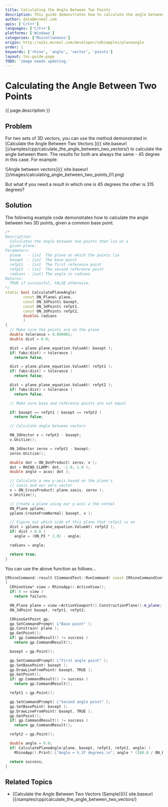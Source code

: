```yaml
---
title: Calculating the Angle Between Two Points
description: This guide demonstrates how to calculate the angle between two points using C/C++.
author: dale@mcneel.com
apis: ['C/C++']
languages: ['C/C++']
platforms: ['Windows']
categories: ['Miscellaneous']
origin: http://wiki.mcneel.com/developer/sdksamples/planeangle
order: 1
keywords: ['rhino', 'angle', 'vector', 'points']
layout: toc-guide-page
TODO: 'image needs updating.'
---
```


# Calculating the Angle Between Two Points

{{ page.description }}

## Problem

For two sets of 3D vectors, you can use the method demonstrated in [Calculate the Angle Between Two Vectors ]({{ site.baseurl }}/samples/cpp/calculate_the_angle_between_two_vectors/) to calculate the angle between them.  The results for both are always the same - 45 degree in this case.  For example:

![Angle between vectors]({{ site.baseurl }}/images/calculating_angle_between_two_points_01.png)

But what if you need a result in which one is 45 degrees the other is 315 degrees?

## Solution

The following example code demonstrates how to calculate the angle between two 3D points, given a common base point.

```cpp
/*
Description:
  Calculates the angle between two points that lie on a
  given plane.
Parameters:
  plane   - [in]  The plane on which the points lie
  basept  - [in]  The base point
  refpt1  - [in]  The first reference point
  refpt2  - [in]  The second reference point
  radians - [out] The angle in radians
Returns:
  TRUE if successful, FALSE otherwise.
*/
static bool CalculatePlaneAngle(
        const ON_Plane& plane,
        const ON_3dPoint& basept,
        const ON_3dPoint& refpt1,
        const ON_3dPoint& refpt2,
        double& radians
        )
{
  // Make sure the points are on the plane
  double tolerance = 0.000001;
  double dist = 0.0;

  dist = plane.plane_equation.ValueAt( basept );  
  if( fabs(dist) > tolerance )
    return false;

  dist = plane.plane_equation.ValueAt( refpt1 );
  if( fabs(dist) > tolerance )
    return false;

  dist = plane.plane_equation.ValueAt( refpt2 );
  if( fabs(dist) > tolerance )
    return false;

  // Make sure base and reference points are not equal

  if( basept == refpt1 | basept == refpt2 )
    return false;

  // Calculate angle between vectors

  ON_3dVector v = refpt2 - basept;
  v.Unitize();

  ON_3dVector zerov = refpt1 - basept;
  zerov.Unitize();  

  double dot = ON_DotProduct( zerov, v );
  dot = RHINO_CLAMP( dot, -1.0, 1.0 );
  double angle = acos( dot );

  // Calculate a new y-axis based on the plane's
  // zaxis and our zero vector
  v = ON_CrossProduct( plane.zaxis, zerov );
  v.Unitize();

  // Create a plane using our y-axis a the normal
  ON_Plane yplane;
  yplane.CreateFromNormal( basept, v );

  // Figure out which side of this plane that refpt2 is on
  dist = yplane.plane_equation.ValueAt( refpt2 );
  if( dist < 0.0 )
    angle = (ON_PI * 2.0) - angle;

  radians = angle;

  return true;
}
```

You can use the above function as follows...

```cpp
CRhinoCommand::result CCommandTest::RunCommand( const CRhinoCommandContext& context )
{
  CRhinoView* view = RhinoApp().ActiveView();
  if( 0 == view )
    return failure;

  ON_Plane plane = view->ActiveViewport().ConstructionPlane().m_plane;
  ON_3dPoint basept, refpt1, refpt2;

  CRhinoGetPoint gp;
  gp.SetCommandPrompt( L"Base point" );
  gp.Constrain( plane );
  gp.GetPoint();
  if( gp.CommandResult() != success )
    return gp.CommandResult();

  basept = gp.Point();

  gp.SetCommandPrompt( L"First angle point" );
  gp.SetBasePoint( basept );
  gp.DrawLineFromPoint( basept, TRUE );
  gp.GetPoint();
  if( gp.CommandResult() != success )
    return gp.CommandResult();

  refpt1 = gp.Point();

  gp.SetCommandPrompt( L"Second angle point" );
  gp.SetBasePoint( basept );
  gp.DrawLineFromPoint( basept, TRUE );
  gp.GetPoint();
  if( gp.CommandResult() != success )
    return gp.CommandResult();

  refpt2 = gp.Point();

  double angle = 0.0;
  if( CalculatePlaneAngle(plane, basept, refpt1, refpt2, angle) )
    RhinoApp().Print( L"Angle = %.3f degrees.\n", angle * (180.0 / ON_PI) );

  return success;
}
```

## Related Topics

- [Calculate the Angle Between Two Vectors (Sample)]({{ site.baseurl }}/samples/cpp/calculate_the_angle_between_two_vectors/)
